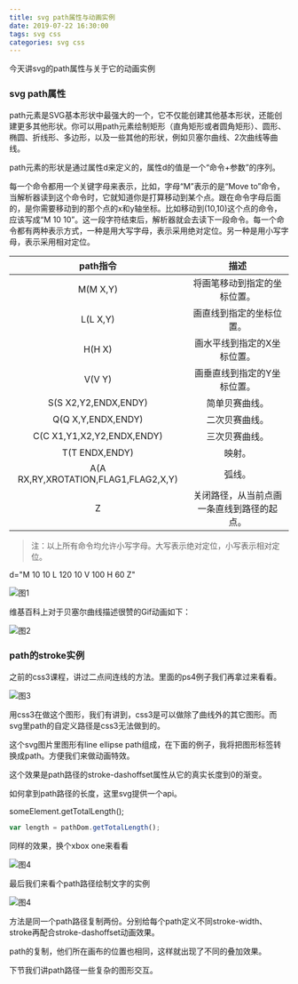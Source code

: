 ```yaml
---
title: svg path属性与动画实例
date: 2019-07-22 16:30:00
tags: svg css
categories: svg css
---
```


今天讲svg的path属性与关于它的动画实例

<!--more-->

### svg path属性

path元素是SVG基本形状中最强大的一个，它不仅能创建其他基本形状，还能创建更多其他形状。你可以用path元素绘制矩形（直角矩形或者圆角矩形）、圆形、椭圆、折线形、多边形，以及一些其他的形状，例如贝塞尔曲线、2次曲线等曲线。

path元素的形状是通过属性d来定义的，属性d的值是一个“命令+参数”的序列。

每一个命令都用一个关键字母来表示，比如，字母“M”表示的是“Move to”命令，当解析器读到这个命令时，它就知道你是打算移动到某个点。跟在命令字母后面的，是你需要移动到的那个点的x和y轴坐标。比如移动到(10,10)这个点的命令，应该写成“M 10 10”。这一段字符结束后，解析器就会去读下一段命令。每一个命令都有两种表示方式，一种是用大写字母，表示采用绝对定位。另一种是用小写字母，表示采用相对定位。

| path指令   |      描述      |
|:----------:|:-------------:|
| M(M X,Y) |  将画笔移动到指定的坐标位置。 |
| L(L X,Y) |    画直线到指定的坐标位置。   |
| H(H X) | 画水平线到指定的X坐标位置。 |
| V(V Y) | 画垂直线到指定的Y坐标位置。 | 
| S(S X2,Y2,ENDX,ENDY) | 简单贝赛曲线。 | 
| Q(Q X,Y,ENDX,ENDY) | 二次贝赛曲线。 | 
| C(C X1,Y1,X2,Y2,ENDX,ENDY) | 三次贝赛曲线。 | 
| T(T ENDX,ENDY) | 映射。 |
| A(A RX,RY,XROTATION,FLAG1,FLAG2,X,Y) | 弧线。 | 
| Z | 关闭路径，从当前点画一条直线到路径的起点。 |

> 注：以上所有命令均允许小写字母。大写表示绝对定位，小写表示相对定位。

d="M 10 10 L 120 10 V 100 H 60 Z"

![图1](http://zhang-yue.oss-cn-beijing.aliyuncs.com/bingshan/myyh_path.svg)

维基百科上对于贝塞尔曲线描述很赞的Gif动画如下：

![图2](http://zhang-yue.oss-cn-beijing.aliyuncs.com/bingshan/myyh.webp)

### path的stroke实例

之前的css3课程，讲过二点间连线的方法。里面的ps4例子我们再拿过来看看。

![图3](http://zhang-yue.oss-cn-beijing.aliyuncs.com/bingshan/ps4.svg)

用css3在做这个图形，我们有讲到，css3是可以做除了曲线外的其它图形。而svg里path的自定义路径是css3无法做到的。

这个svg图片里图形有line ellipse path组成，在下面的例子，我将把图形标签转换成path。方便我们来做动画特效。

这个效果是path路径的stroke-dashoffset属性从它的真实长度到0的渐变。

如何拿到path路径的长度，这里svg提供一个api。

someElement.getTotalLength();

```javascript
var length = pathDom.getTotalLength();
```

同样的效果，换个xbox one来看看

![图4](http://zhang-yue.oss-cn-beijing.aliyuncs.com/bingshan/xbox.svg)

最后我们来看个path路径绘制文字的实例

![图4](http://zhang-yue.oss-cn-beijing.aliyuncs.com/bingshan/path-test_1.svg)

方法是同一个path路径复制两份。分别给每个path定义不同stroke-width、stroke再配合stroke-dashoffset动画效果。

path的复制，他们所在画布的位置也相同，这样就出现了不同的叠加效果。

下节我们讲path路径一些复杂的图形交互。